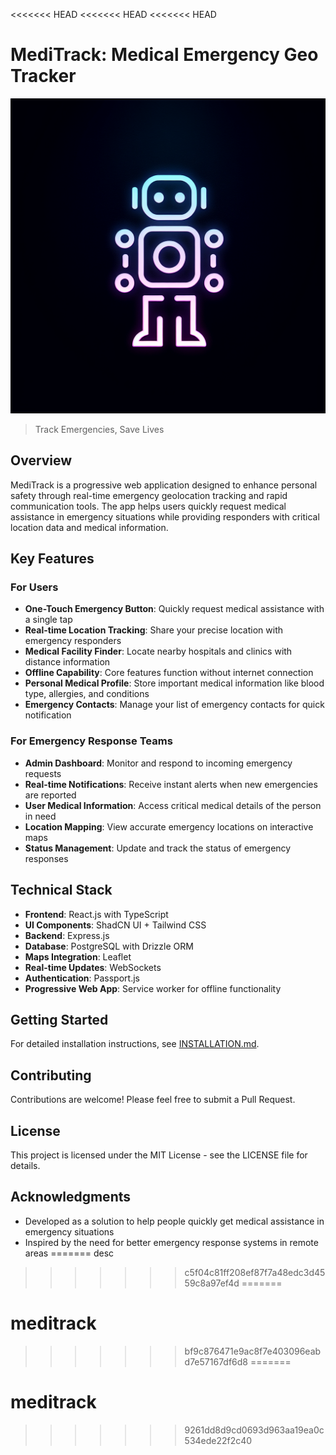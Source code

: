 <<<<<<< HEAD
<<<<<<< HEAD
<<<<<<< HEAD
# MediTrack: Medical Emergency Geo Tracker

![MediTrack Logo](./generated-icon.png)

> Track Emergencies, Save Lives

## Overview

MediTrack is a progressive web application designed to enhance personal safety through real-time emergency geolocation tracking and rapid communication tools. The app helps users quickly request medical assistance in emergency situations while providing responders with critical location data and medical information.

## Key Features

### For Users
- **One-Touch Emergency Button**: Quickly request medical assistance with a single tap
- **Real-time Location Tracking**: Share your precise location with emergency responders
- **Medical Facility Finder**: Locate nearby hospitals and clinics with distance information
- **Offline Capability**: Core features function without internet connection
- **Personal Medical Profile**: Store important medical information like blood type, allergies, and conditions
- **Emergency Contacts**: Manage your list of emergency contacts for quick notification

### For Emergency Response Teams
- **Admin Dashboard**: Monitor and respond to incoming emergency requests
- **Real-time Notifications**: Receive instant alerts when new emergencies are reported
- **User Medical Information**: Access critical medical details of the person in need
- **Location Mapping**: View accurate emergency locations on interactive maps
- **Status Management**: Update and track the status of emergency responses

## Technical Stack

- **Frontend**: React.js with TypeScript
- **UI Components**: ShadCN UI + Tailwind CSS
- **Backend**: Express.js
- **Database**: PostgreSQL with Drizzle ORM
- **Maps Integration**: Leaflet
- **Real-time Updates**: WebSockets
- **Authentication**: Passport.js
- **Progressive Web App**: Service worker for offline functionality

## Getting Started

For detailed installation instructions, see [INSTALLATION.md](./INSTALLATION.md).

## Contributing

Contributions are welcome! Please feel free to submit a Pull Request.

## License

This project is licensed under the MIT License - see the LICENSE file for details.

## Acknowledgments

- Developed as a solution to help people quickly get medical assistance in emergency situations
- Inspired by the need for better emergency response systems in remote areas
=======
desc
>>>>>>> c5f04c81ff208ef87f7a48edc3d4559c8a97ef4d
=======
# meditrack
>>>>>>> bf9c876471e9ac8f7e403096eabd7e57167df6d8
=======
# meditrack
>>>>>>> 9261dd8d9cd0693d963aa19ea0c534ede22f2c40
